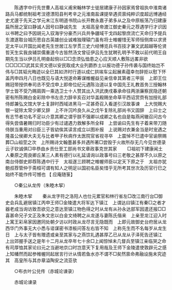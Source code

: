 <!-- { "loadSidebar": true } -->
　　陈遇字中行先世曹人高祖义甫宋翰林学士徙居建康子孙因家焉曾祖执中淮南诸路兵马都统制祖考汶德漂阳县判考辛之元淮南盐课提举遇资禀纯粹识度超远博通经史尤邃于先天之学元末江东明道书院山长开教永嘉子弟多从之及中原板荡乃归建康扁所居之室曰静诚人因号曰静诚先生　太祖高皇帝渡江御史秦元之荐遇学行才识因以书聘之曰予因胡元入驭海宇分豪杰兴兵共争疆域干戈四起黎庶流亡天命归予提兵东渡遂取台城历思自古英雄创业诚难独理辕门虽有将士帷幄惜无军师恒侧席以求贤定太平以开国比闻老先生世居江左学贯三史六经愽览兵书百技才兼文武超越等伦贤哲天生实我良辅崇儒重道今古皆然汤文曾征伊吕先生犹聘孔明予不敢以前代明王自期先生当以伊吕孔明奋起倘以□□念须弘恤患之心应天顺人敷陈远畧非欲□□□□□武其实资文德以安民取成大业列爵胙土以报功德子孙传袭与国终始岂不伟与□其韬光晦迹以全巳其如济时行道以成仁拱竢车尘起展素蕴幸勿辞拒以慰下怀盖丙申四月八日也既见与语大悦遂命筹谋帷幄益见亲信幸其第者三甲辰　上即王位赐冠带授供奉司丞不受戊申上即帝位纪元遇陈治道以复中国先王礼教首务三授翰林学士皆不受乃赐肩舆一乘选卫士十人赞其出入洪武庚戌春承命往两浙廉察民隐还朝密有所陈赐白金彩除中书左丞力辞辛亥召对华盖殿赐坐命草平西诏赏赍有加授礼部侍郎兼弘文馆大学士复辞时西域进黑马一疋甚奇召入看遂引汉故事谏　上大悦赐大银一锭除太常少卿又辞　上不许沉吟良久从之戊午复除礼部尚书又固辞　上曰士之有志节者功名不足以介意其卿之谓乎朕不强卿以成卿之名也自是每燕闲辙召问古今得失尝值暑赐归时功臣少有过谴遇力救解多所全释　上尝谕曰先生有子着来带刀随侍朕当重用对曰臣三子皆幼俟其读言成立以图补报　上说赐对衣兼金当是时宠遇之隆虽公侯卿大夫无与比者甲子秋病作太医院官省视寻卒　上震悼不巳遣中官谕祭赐葬□山祖茔之次　上所赐诗文翰墨甚多并遇所著□尝毁于火故所存无几今见世德录云子钦诚俱□卒恭由乡贡仕至工部尚书文章政事克世其家 
　　□祖初下建康闻土人秦原之周良卿丘某三人素有德行以礼延请询以政事号曰三老敬之甚厚不久以原之南台侍御史即荐陈遇中行于　太祖遂三顾聘之帷幄师臣以定天下原之于　太祖亦犹鲍叔荐管仲于斋桓可谓有知人之明足以国初名臣矣惜乎无所考其世次及历官行巳之始终不能作传可憾也 
【 应庵随箓】 

　　○秦公从龙传（朱睦木挈） 

　　朱睦木挈 
　　秦从龙字符之洛阳人也仕元累官和林行省左□改江南行台□御史会兵乱避居镇江丙申王师□金陵遣大将军达下镇江　上谓达曰镇江有秦□之者才器老成当询访致吾欲见之意达至镇江物色得之时从龙有从孙永达部军因遣还报□□喜甚命兄子文正及朱文忠以白金文绮聘之从龙遂与妻陈氏偕来　上亲至龙江迎入时　上寓王彩帛家因邀同处朝夕访以时政从龙尽言无隐既而　上即元故御史台府居从龙西华门外事无大小悉与谘谋密书漆板问答左右皆不知　上称先生而不名每岁从龙生日　上与太子皆有赠遗或亲至其家与之燕饮礼遇甚厚乙已从龙从子泽死告还镇江　上出郊握手送之是年十二月从龙卒年七十余□上闻惊悼未几督兵至镇江亲临哭之命有司厚恤其家论曰元之当避地京口时岂意天下复用哉及王师下金陵遣使敦辟元之感　上知幡然而起参帷幄同起居言行计从情若鱼水亦不谓不□矣然禀命弗融设施未究迹其　高皇所与其亦章溢陶安之流亚欤 

　　○布衣叶公兑传（赤城论谏录） 

　　赤城论谏录 
